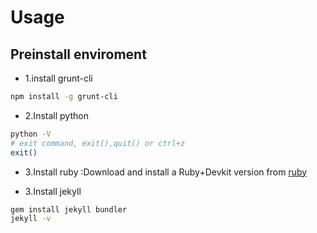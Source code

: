 # Usage


## Preinstall enviroment

- 1.install grunt-cli

```bash
npm install -g grunt-cli
```

- 2.Install python

```bash
python -V
# exit command, exit(),quit() or ctrl+z
exit() 
```

- 3.Install ruby :Download and install a Ruby+Devkit version from [ruby](https://rubyinstaller.org/downloads/)

- 3.Install jekyll

```bash
gem install jekyll bundler
jekyll -v
```
